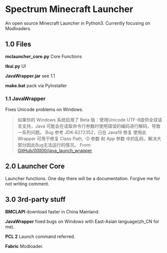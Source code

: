 # Spectrum Minecraft Launcher
An open source Minecraft Launcher in Python3. Currently focusing on Modloaders.

## 1.0 Files
**mclauncher_core.py** Core Functions

**tkui.py**            UI

**JavaWrapper.jar**    see 1.1

**make.bat**           pack via PyInstaller

### 1.1 JavaWrapper
Fixes Unicode problems on Windows.
> 如果你的 Windows 系统启用了 Beta 版：使用Unicode UTF-8提供全球语言支持，Java 可能会在读取命令行参数时使用错误的编码进行解码，导致一系列问题。
> Bug 参考 JDK-8272352，已在 Java19 修复
> 使用此 Wrapper 可用于修复 Class Path, -D 参数 和 App 参数 中的乱码，解决大部分因此Bug无法运行的情况。
> From: [GitHub/00ll00/java_launch_wrapper](https://github.com/00ll00/java_launch_wrapper)

## 2.0 Launcher Core
Launcher functions. One day there will be a documentation. Forgive me for not writing comment.

## 3.0 3rd-party stuff
**BMCLAPI** download faster in China Mainland.

**JavaWrapper** fixed bugs on Windows with East-Asian language(zh_CN for me).

**PCL 2** Launch command referred.

**Fabric** Modloader.